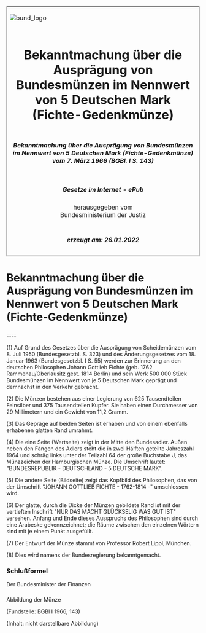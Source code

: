 <span id="DECKBLATT.html"></span>

<table border="0" frame="border" width="100%">

<tr valign="top">

<td align="left">

![bund\_logo](BfJ_2021_Web_de_de.gif)

</td>

<td align="right">

 

</td>

</tr>

<tr align="center" valign="middle">

<td colspan="2">

# Bekanntmachung über die Ausprägung von Bundesmünzen im Nennwert von 5 Deutschen Mark (Fichte-Gedenkmünze)

</td>

</tr>

<tr align="center" valign="middle">

<td colspan="2">

##### Bekanntmachung über die Ausprägung von Bundesmünzen im Nennwert von 5 Deutschen Mark (Fichte-Gedenkmünze) vom 7. März 1966 (BGBl. I S. 143)

</td>

</tr>

<tr align="center" valign="middle">

<td colspan="2">

  
  

##### Gesetze im Internet - ePub  
  
herausgegeben vom  
Bundesministerium der Justiz

</td>

</tr>

<tr align="center" valign="bottom">

<td colspan="2">

  
  

##### erzeugt am: 26.01.2022

</td>

</tr>

</table>

<span id="BJNR001430966.html"></span>

# Bekanntmachung über die Ausprägung von Bundesmünzen im Nennwert von 5 Deutschen Mark (Fichte-Gedenkmünze)

<span id="BJNR001430966BJNE000100314.html"></span>

###   
\----

<div>

<div class="jnhtml">

<div>

<div class="jurAbsatz">

(1) Auf Grund des Gesetzes über die Ausprägung von Scheidemünzen vom 8.
Juli 1950 (Bundesgesetzbl. S. 323) und des Änderungsgesetzes vom 18.
Januar 1963 (Bundesgesetzbl. I S. 55) werden zur Erinnerung an den
deutschen Philosophen Johann Gottlieb Fichte (geb. 1762
Rammenau/Oberlausitz gest. 1814 Berlin) und sein Werk 500 000 Stück
Bundesmünzen im Nennwert von je 5 Deutschen Mark geprägt und demnächst
in den Verkehr gebracht.

</div>

<div class="jurAbsatz">

(2) Die Münzen bestehen aus einer Legierung von 625 Tausendteilen
Feinsilber und 375 Tausendteilen Kupfer. Sie haben einen Durchmesser von
29 Millimetern und ein Gewicht von 11,2 Gramm.

</div>

<div class="jurAbsatz">

(3) Das Gepräge auf beiden Seiten ist erhaben und von einem ebenfalls
erhabenen glatten Rand umrahmt.

</div>

<div class="jurAbsatz">

(4) Die eine Seite (Wertseite) zeigt in der Mitte den Bundesadler. Außen
neben den Fängen des Adlers steht die in zwei Hälften geteilte
Jahreszahl 1964 und schräg links unter der Teilzahl 64 der große
Buchstabe J, das Münzzeichen der Hamburgischen Münze. Die Umschrift
lautet: "BUNDESREPUBLIK - DEUTSCHLAND - 5 DEUTSCHE MARK".

</div>

<div class="jurAbsatz">

(5) Die andere Seite (Bildseite) zeigt das Kopfbild des Philosophen, das
von der Umschrift "JOHANN GOTTLIEB FICHTE - 1762-1814 -" umschlossen
wird.

</div>

<div class="jurAbsatz">

(6) Der glatte, durch die Dicke der Münzen gebildete Rand ist mit der
vertieften Inschrift "NUR DAS MACHT GLÜCKSELIG WAS GUT IST" versehen.
Anfang und Ende dieses Ausspruchs des Philosophen sind durch eine
Arabeske gekennzeichnet; die Räume zwischen den einzelnen Wörtern sind
mit je einem Punkt ausgefüllt.

</div>

<div class="jurAbsatz">

(7) Der Entwurf der Münze stammt von Professor Robert Lippl, München.

</div>

<div class="jurAbsatz">

(8) Dies wird namens der Bundesregierung bekanntgemacht.

</div>

</div>

</div>

</div>

<span id="BJNR001430966BJNE000200314.html"></span>

### Schlußformel  

<div>

<div class="jnhtml">

<div>

<div class="jurAbsatz">

<span class="SP">Der Bundesminister der Finanzen</span>

</div>

</div>

</div>

</div>

<span id="BJNR001430966BJNE000300314.html"></span>

###   
Abbildung der Münze

<div>

<div class="jnhtml">

<div>

<div class="jurAbsatz">

<div class="kommentar_Fundstelle">

(Fundstelle: BGBl I 1966, 143)

</div>

</div>

<div class="jurAbsatz">

(Inhalt: nicht darstellbare Abbildung)

</div>

</div>

</div>

</div>
